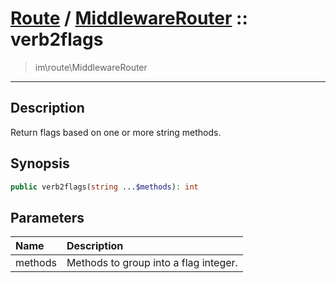 # [Route](route.md) / [MiddlewareRouter](route-MiddlewareRouter.md) :: verb2flags
 > im\route\MiddlewareRouter
____

## Description
Return flags based on one or more string methods.

## Synopsis
```php
public verb2flags(string ...$methods): int
```

## Parameters
| Name | Description |
| :--- | :---------- |
| methods | Methods to group into a flag integer. |
